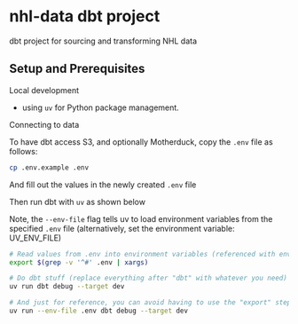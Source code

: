 # nhl-data dbt project

dbt project for sourcing and transforming NHL data

## Setup and Prerequisites

Local development

- using `uv` for Python package management.

Connecting to data

To have dbt access S3, and optionally Motherduck, copy the `.env` file as follows:

```bash
cp .env.example .env
```

And fill out the values in the newly created `.env` file

Then run dbt with `uv` as shown below

Note, the `--env-file` flag tells uv to load environment variables from the specified `.env` file (alternatively, set the environment variable: UV_ENV_FILE)

```bash
# Read values from .env into environment variables (referenced with env_var in dbt project)
export $(grep -v '^#' .env | xargs)

# Do dbt stuff (replace everything after "dbt" with whatever you need)
uv run dbt debug --target dev

# And just for reference, you can avoid having to use the "export" step above if you pass in the --env-file parameter to uv run like this:
uv run --env-file .env dbt debug --target dev
```

